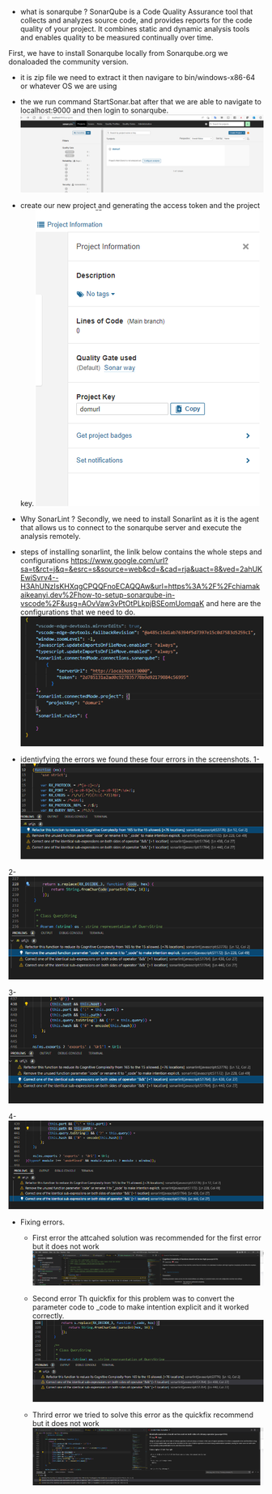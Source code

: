 - what is sonarqube ?
SonarQube is a Code Quality Assurance tool that collects and analyzes source code, and provides reports for the code quality of your project.
It combines static and dynamic analysis tools and enables quality to be measured continually over time.

First, we have to install Sonarqube locally from Sonarqube.org we donaloaded the community version.
  - it is zip file we need to extract it then navigare to bin/windows-x86-64 or whatever OS we are using
  - the we run command StartSonar.bat after that we are able to navigate to localhost:9000 and then login to sonarqube.
  ![](Screenshots/sonar_qube_proj.PNG)
  - create our new project and generating the access token and the project key.
  ![](Screenshots/key_proj.PNG)

- Why SonarLint ?
Secondly, we need to install Sonarlint as it is the agent that allows us to connect to the sonarqube server and execute the analysis remotely.

- steps of installing  sonarlint, the linlk below contains the whole steps and configurations 
https://www.google.com/url?sa=t&rct=j&q=&esrc=s&source=web&cd=&cad=rja&uact=8&ved=2ahUKEwiSvrv4--H3AhUNzIsKHXqgCPQQFnoECAQQAw&url=https%3A%2F%2Fchiamakaikeanyi.dev%2Fhow-to-setup-sonarqube-in-vscode%2F&usg=AOvVaw3vPtOtPLkpjBSEomUomqaK
and here are the configurations that we need to do.
![](Screenshots/configs.png)

- identiyfying the errors
we found these four errors in the screenshots.
1-
![](Screenshots/error1.png)

2-
![](Screenshots/error2.PNG)

3-
![](Screenshots/error3.png)

4-
![](Screenshots/error4.PNG)

- Fixing errors.
  - First error
     the attcahed solution was recommended for the first error but it does not work
     ![](Screenshots/error1_sol.PNG)

  - Second error
  Th quickfix for this problem was to convert the parameter code to _code to make intention explicit and it worked correctly.
  ![](Screenshots/error2_sol.PNG)

  - Thrird error
  we tried to solve this error as the quickfix recommend but it does not work
  ![](Screenshots/error3%2C4_sol.PNG)   
